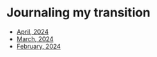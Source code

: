 # Journaling my transition
- [April, 2024](entry3.md)
- [March, 2024](entry2.md)
- [February, 2024](entry1.md)
  
